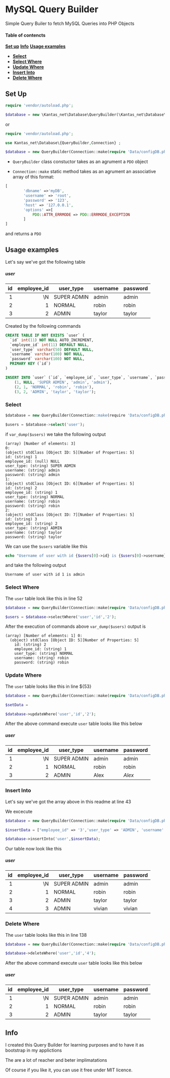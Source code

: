 # MySQL Query Builder

Simple Query Builer to fetch MySQL Queries into PHP Objects

#### Table of contencts
**[Set up](#set-up)**
**[Info](#info)**
**[Usage examples](#usage-examples)**
- **[Select](#select-all)**
- **[Select Where](#select-where)**
- **[Update Where](#update-where)**
- **[Insert Into](#insert-into)**
- **[Delete Where](#delete-where)**

## Set Up

```php
require 'vendor/autoload.php';

$database = new \Kantas_net\Database\QueryBuilder(\Kantas_net\Database\Connection::make(require 'Data/configDB.php'));
```

or

```php
require 'vendor/autoload.php';

use Kantas_net\Database\{QueryBuilder,Connection} ;

$database = new QueryBuilder(Connection::make(require 'Data/configDB.php'));
```

- `QueryBuilder` class constuctor takes as an agrument a `PDO` object

- `Connection::make` static method takes as an agrument an associative array of this format:
```php
[
        'dbname' =>'myDB',
        'username' => 'root',
        'password' => '123',
        'host' => '127.0.0.1',
        'options' =>[
            PDO::ATTR_ERRMODE => PDO::ERRMODE_EXCEPTION
        ]
]
```
and returns a `PDO`

## Usage examples

Let's say we've got the following table

##### user
| id | employee_id | user_type | username | password | 
| -: | -: | - | - | - | 
| 1 | \N | SUPER ADMIN | admin | admin | 
| 2 | 1 | NORMAL | robin | robin | 
| 3 | 2 | ADMIN | taylor | taylor |

Created by the following commands
```sql
CREATE TABLE IF NOT EXISTS `user` (
  `id` int(11) NOT NULL AUTO_INCREMENT,
  `employee_id` int(11) DEFAULT NULL,
  `user_type` varchar(50) DEFAULT NULL,
  `username` varchar(100) NOT NULL,
  `password` varchar(100) NOT NULL,
  PRIMARY KEY (`id`)
)

INSERT INTO `user` (`id`, `employee_id`, `user_type`, `username`, `password`) VALUES
	(1, NULL, 'SUPER ADMIN', 'admin', 'admin'),
	(2, 1, 'NORMAL', 'robin', 'robin'),
	(3, 2, 'ADMIN', 'taylor', 'taylor');
```

### Select 

```sql
$database = new QueryBuilder(Connection::make(require 'Data/configDB.php'));

$users = $database->select('user');
```

if `var_dump($users)` we take the following output

```
(array) [Number of elements: 3]
0: 
(object) stdClass [Object ID: 5][Number of Properties: 5]
id: (string) 1
employee_id: (null) NULL
user_type: (string) SUPER ADMIN
username: (string) admin
password: (string) admin
1: 
(object) stdClass [Object ID: 6][Number of Properties: 5]
id: (string) 2
employee_id: (string) 1
user_type: (string) NORMAL
username: (string) robin
password: (string) robin
2: 
(object) stdClass [Object ID: 7][Number of Properties: 5]
id: (string) 3
employee_id: (string) 2
user_type: (string) ADMIN
username: (string) taylor
password: (string) taylor
```

We can use the `$users` variable like this

```php
echo "Username of user with id {$users[0]->id} is {$users[0]->username}" ;
```

and take the following output

```
Username of user with id 1 is admin
```

### Select Where

The `user` table look like this in line 52


```php
$database = new QueryBuilder(Connection::make(require 'Data/configDB.php'));

$users = $database->selectWhere('user','id','2');
```

After the execution of commands above `var_dump($users)` output is

```
(array) [Number of elements: 1] 0: 
  (object) stdClass [Object ID: 5][Number of Properties: 5]
    id: (string) 2
    employee_id: (string) 1
    user_type: (string) NORMAL
    username: (string) robin
    password: (string) robin
```
### Update Where

The `user` table looks like this in line ${53}

```php
$database = new QueryBuilder(Connection::make(require 'Data/configDB.php'));

$setData = 

$database->updateWhere('user','id','2');
```

After the above command execute `user` table looks like this below

##### user
| id | employee_id | user_type | username | password | 
| -: | -: | - | - | - | 
| 1 | \N | SUPER ADMIN | admin | admin | 
| 2 | 1 | NORMAL | robin | robin | 
| 3 | 2 | ADMIN | Alex | $Alex$ | 


### Insert Into

 Let's say we've got the array above in this readme at line 43

 We excecute

 ```php
$database = new QueryBuilder(Connection::make(require 'Data/configDB.php'));

$insertData = ["employee_id" => '3','user_type' => 'ADMIN', 'username' => 'vivian', 'password' => 'vivian'];

$database->insertInto('user',$insertData);
 ```

Our table now look like this

##### user
| id | employee_id | user_type | username | password | 
| -: | -: | - | - | - | 
| 1 | \N | SUPER ADMIN | admin | admin | 
| 2 | 1 | NORMAL | robin | robin | 
| 3 | 2 | ADMIN | taylor | taylor | 
| 4 | 3 | ADMIN | vivian | vivian | 


### Delete Where

The `user` table looks like this in line 138

```php
$database = new QueryBuilder(Connection::make(require 'Data/configDB.php'));

$database->deleteWhere('user','id','4');
```

After the above command execute `user` table looks like this below

##### user
| id | employee_id | user_type | username | password | 
| -: | -: | - | - | - | 
| 1 | \N | SUPER ADMIN | admin | admin | 
| 2 | 1 | NORMAL | robin | robin | 
| 3 | 2 | ADMIN | taylor | taylor | 


## Info

I created this Query Builder for learning purposes and to have it as bootstrap in my applictions

The are a lot of reacher and beter implimatations

Of course if you like it, you can use it free under MIT licence. 